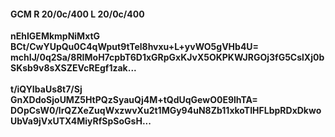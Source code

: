 #### GCM R 20/0c/400 L 20/0c/400
**nEhIGEMkmpNiMxtG**<br/>**BCt/CwYUpQu0C4qWput9tTel8hvxu+L+yvWO5gVHb4U=**<br/>**mchIJ/0q2Sa/8RIMoH7cpbT6D1xGRpGxKJvX5OKPKWJRGOj3fG5CslXj0bSKsb9v8sXSZEVcREgf1zak...**<br/><br/>
**t/iQYIbaUs8t7/Sj**<br/>**GnXDdoSjoUMZ5HtPQzSyauQj4M+tQdUqGewO0E9lhTA=**<br/>**DOpCsW0/lrQZXeZuqWxzwvXu2t1MGy94uN8Zb11xkoTIHFLbpRDxDkwoUbVa9jVxUTX4MiyRfSpSoGsH...**